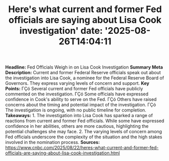﻿---
title: "Here's what current and former Fed officials are saying about Lisa Cook investigation'
date: '2025-08-26T14:04:11"
category: "Markets"
summary: ""
slug: "heres what current and former fed officials are saying about"
source_urls:
  - "https://www.cnbc.com/2025/08/22/heres-what-current-and-former-fed-officials-are-saying-about-lisa-cook-investigation.html"
seo:
  title: "Here's what current and former Fed officials are saying about Lisa Cook investigation | Hash n Hedge'
  description: '"
  keywords: ["news", "markets", "brief"]
---
**Headline:** Fed Officials Weigh in on Lisa Cook Investigation  **Summary Meta Description:** Current and former Federal Reserve officials speak out about the investigation into Lisa Cook, a nominee for the Federal Reserve Board of Governors. They express varying levels of concern and support.  **Key Points:**  ΓÇó Several current and former Fed officials have publicly commented on the investigation. ΓÇó Some officials have expressed confidence in Cook's ability to serve on the Fed. ΓÇó Others have raised concerns about the timing and potential impact of the investigation. ΓÇó The investigation is ongoing, with no public timeline for completion.  **Takeaways:**  1. The investigation into Lisa Cook has sparked a range of reactions from current and former Fed officials. While some have expressed confidence in her abilities, others are more cautious, highlighting the potential challenges she may face. 2. The varying levels of concern among Fed officials underscore the complexity of the situation and the high stakes involved in the nomination process.  **Sources:**  https://www.cnbc.com/2025/08/22/heres-what-current-and-former-fed-officials-are-saying-about-lisa-cook-investigation.html 
